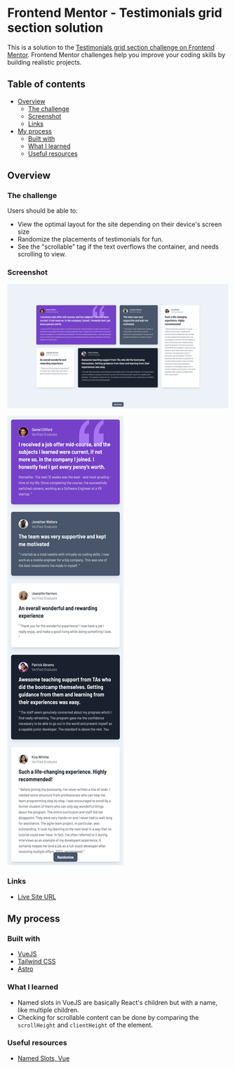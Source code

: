 # Frontend Mentor - Testimonials grid section solution

This is a solution to the [Testimonials grid section challenge on Frontend Mentor](https://www.frontendmentor.io/challenges/testimonials-grid-section-Nnw6J7Un7). Frontend Mentor challenges help you improve your coding skills by building realistic projects.

## Table of contents

- [Overview](#overview)
  - [The challenge](#the-challenge)
  - [Screenshot](#screenshot)
  - [Links](#links)
- [My process](#my-process)
  - [Built with](#built-with)
  - [What I learned](#what-i-learned)
  - [Useful resources](#useful-resources)

## Overview

### The challenge

Users should be able to:

- View the optimal layout for the site depending on their device's screen size
- Randomize the placements of testimonials for fun.
- See the "scrollable" tag if the text overflows the container, and needs scrolling to view.

### Screenshot

![Desktop](./screenshot-desktop.png)

![Mobile](./screenshot-mobile.png)

### Links

- [Live Site URL](https://testimonials-grid-section.frilly.dev/)

## My process

### Built with

- [VueJS](https://vuejs.org/)
- [Tailwind CSS](https://tailwindcss.com/)
- [Astro](https://astro.build/)

### What I learned

- Named slots in VueJS are basically React's children but with a name, like multiple children.
- Checking for scrollable content can be done by comparing the `scrollHeight` and `clientHeight` of the element.

### Useful resources

- [Named Slots, Vue](https://vuejs.org/guide/components/slots.html)
